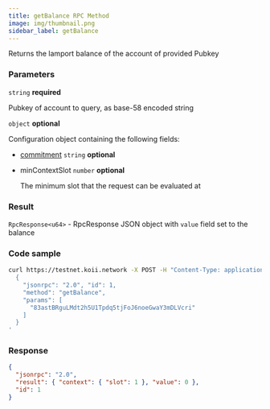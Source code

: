 ```yaml
---
title: getBalance RPC Method
image: img/thumbnail.png
sidebar_label: getBalance
---
```

Returns the lamport balance of the account of provided Pubkey

### Parameters

`string` **required**

Pubkey of account to query, as base-58 encoded string

`object` **optional**

Configuration object containing the following fields:
- [commitment](/develop/rpcapi/intro#configuring-state-commitment) `string` **optional**
- minContextSlot `number` **optional**

  The minimum slot that the request can be evaluated at

### Result

`RpcResponse<u64>` - RpcResponse JSON object with `value` field set to the balance

### Code sample

```sh
curl https://testnet.koii.network -X POST -H "Content-Type: application/json" -d '
  {
    "jsonrpc": "2.0", "id": 1,
    "method": "getBalance",
    "params": [
      "83astBRguLMdt2h5U1Tpdq5tjFoJ6noeGwaY3mDLVcri"
    ]
  }
'
```


### Response

```json
{
  "jsonrpc": "2.0",
  "result": { "context": { "slot": 1 }, "value": 0 },
  "id": 1
}
```
